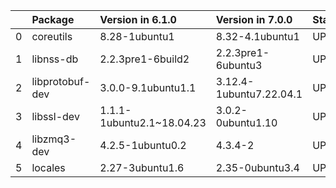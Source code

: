 <!-- markdown-link-check-disable -->

|    | Package         | Version in 6.1.0          | Version in 7.0.0        | Status   |
|---:|:----------------|:--------------------------|:------------------------|:---------|
|  0 | coreutils       | 8.28-1ubuntu1             | 8.32-4.1ubuntu1         | UPDATED  |
|  1 | libnss-db       | 2.2.3pre1-6build2         | 2.2.3pre1-6ubuntu3      | UPDATED  |
|  2 | libprotobuf-dev | 3.0.0-9.1ubuntu1.1        | 3.12.4-1ubuntu7.22.04.1 | UPDATED  |
|  3 | libssl-dev      | 1.1.1-1ubuntu2.1~18.04.23 | 3.0.2-0ubuntu1.10       | UPDATED  |
|  4 | libzmq3-dev     | 4.2.5-1ubuntu0.2          | 4.3.4-2                 | UPDATED  |
|  5 | locales         | 2.27-3ubuntu1.6           | 2.35-0ubuntu3.4         | UPDATED  |